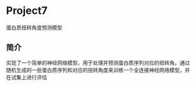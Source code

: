 # Project7
蛋白质扭转角度预测模型
## 简介
实现了一个简单的神经网络模型，用于处理并预测蛋白质序列对应的扭转角。通过随机生成的一些蛋白质序列和对应的扭转角度来训练一个全连接神经网络模型，并在试集上进行评估
